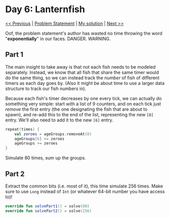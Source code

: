# Day 6: Lanternfish

[<< Previous](Day05.md) | [Problem Statement](https://adventofcode.com/2021/day/6) | [My solution](../src/main/kotlin/puzzles/Day06.kt) | [Next >>](Day07.md)

Oof, the problem statement's author has wasted no time throwing the word "**exponentially**" in our faces. DANGER. WARNING.

## Part 1
The main insight to take away is that not each fish needs to be modeled separately. Instead, we know that all fish that share the same timer would do the same thing, so we can instead track the *number* of fish of different timers as each day goes by. (Also it might be about time to use a larger data structure to track our fish numbers in).

Because each fish's timer decreases by one every tick, we can actually do something very simple: start with a list of 9 counters, and on each tick just *remove* the first entry (the one designating the fish that are about to spawn), and re-add this to the end of the list, representing the new `[8]` entry. We'll also need to add it to the new `[6]` entry.

```kotlin
repeat(times) {
    val zeroes = ageGroups.removeAt(0)
    ageGroups[6] += zeroes
    ageGroups += zeroes
}
```

Simulate 80 times, sum up the groups.

## Part 2
Extract the common bits (i.e. most of it), this time simulate 256 times. Make sure to use `Long` instead of `Int` (or whatever 64-bit number you have access to)!

```kotlin
override fun solvePart1() = solve(80)
override fun solvePart2() = solve(256)
```